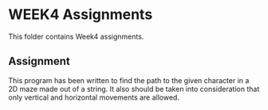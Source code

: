# WEEK4 Assignments
  This folder contains Week4 assignments.
## Assignment

  This program has been written to find the path to the given character in a 2D maze made out of a string. It also should be taken into consideration that only vertical and horizontal movements are allowed.
